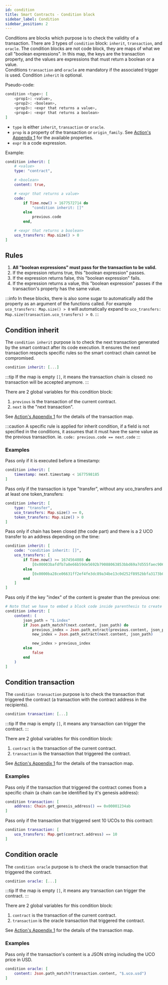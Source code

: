 ```yaml
---
id: condition
title: Smart Contracts - Condition block
sidebar_label: Condition
sidebar_position: 2
---
```


Conditions are blocks which purpose is to check the validity of a transaction. There are 3 types of `condition` block: `inherit`, `transaction`, and `oracle`. The condition blocks are not code block, they are maps of what we call "boolean expressions". In this map, the keys are the transaction property, and the values are expressions that must return a boolean or a value.  
Conditions `transaction` and `oracle` are mandatory if the associated trigger is used. Condition `inherit` is optional.

Pseudo-code:
```elixir
condition <type>: [
    <prop1>: <value>,
    <prop2>: <boolean>,
    <prop3>: <expr that returns a value>,
    <prop4>: <expr that returns a boolean>
]
```
- `type` is either `inherit`, `transaction` or `oracle`.
- `prop` is a property of the transaction or `origin_family`. See [Action's Appendix 1](/build/smart-contracts/reference/actions#appendix-1-the-transaction-map) for the available properties.
- `expr` is a code expression.

Example:
```elixir
condition inherit: [
    # <value>
    type: "contract",

    # <boolean>
    content: true,

    # <expr that returns a value>
    code: 
        if Time.now() > 1677572714 do 
            "condition inherit: []"
        else
            previous.code
        end,

    # <expr that returns a boolean>
    uco_transfers: Map.size() > 0
]
```

## Rules

1. **All "boolean expressions" must pass for the transaction to be valid.**
1. If the expression returns true, this "boolean expression" passes.
1. If the expression returns false, this "boolean expression" fails.
1. If the expression returns a value, this "boolean expression" passes if the transaction's property has the same value.

:::info
In these blocks, there is also some sugar to automatically add the property as an argument of the functions called. For example `uco_transfers: Map.size() > 0` will automatically expand to `uco_transfers: Map.size(transaction.uco_transfers) > 0`.
:::

## Condition inherit

The `condition inherit` purpose is to check the next transaction generated by the smart contract after its code execution. It ensures the next transaction respects specific rules so the smart contract chain cannot be compromised.

```elixir 
condition inherit: [...]
```

:::tip
If the map is empty `[]`, it means the transaction chain is closed: no transaction will be accepted anymore.
:::

There are 2 global variables for this condition block:
1. `previous` is the transaction of the current contract.
1. `next` is the "next transaction".

See [Action's Appendix 1](/build/smart-contracts/reference/actions#appendix-1-the-transaction-map) for the details of the transaction map.

:::caution
A specific rule is applied for inherit condition, if a field is not specified in the conditions, it assumes that it must have the same value as the previous transaction. ie. `code: previous.code == next.code`
:::

### Examples

Pass only if it is executed before a timestamp:
```elixir 
condition inherit: [
    timestamp: next.timestamp < 1677598185
]
```

Pass only if the transaction is type "transfer", without any uco_transfers and at least one token_transfers:
```elixir
condition inherit: [
    type: "transfer",
    uco_transfers: Map.size() == 0,
    token_transfers: Map.size() > 0
]
```

Pass only if chain has been closed (the code part) and there is a 2 UCO transfer to an address depending on the time:
```elixir 
condition inherit: [
    code: "condition inherit: []",
    uco_transfers: [
        if Time.now() >= 1674564088 do
            [0x00003bafdfb7a8e66b59de5692b79088063853bbd69a7d555faec906e6215e57ff98: 2]
        else
            [0x0000ba28ce06631ff2ef4fe3dc89a34be13c0d252f8952bbfa3173b03dbef3c04afd: 2]
        end
    ]
]
```

Pass only if the key "index" of the content is greater than the previous one:
```elixir
# Note that we have to embed a block code inside parenthesis to create variable
condition inherit: [
    content: (
        json_path = "$.index"
        if Json.path_match?(next.content, json_path) do
            previous_index = Json.path_extract(previous.content, json_path)
            new_index = Json.path_extract(next.content, json_path)

            new_index > previous_index
        else
            false
        end
    )
]
```

## Condition transaction

The `condition transaction` purpose is to check the transaction that triggered the contract (a transaction with the contract address in the recipients).

```elixir
condition transaction: [...]
```

:::tip
If the map is empty `[]`, it means any transaction can trigger the contract.
:::

There are 2 global variables for this condition block:
1. `contract` is the transaction of the current contract.
1. `transaction` is the transaction that triggered the contract.

See [Action's Appendix 1](/build/smart-contracts/reference/actions#appendix-1-the-transaction-map) for the details of the transaction map.

### Examples

Pass only if the transaction that triggered the contract comes from a specific chain (a chain can be identified by it's genesis address):
```elixir 
condition transaction: [
    address: Chain.get_genesis_address() == 0x00001234ab
]
```

Pass only if the transaction that triggered sent 10 UCOs to this contract:
```elixir 
condition transaction: [
    uco_transfers: Map.get(contract.address) == 10
]
```

## Condition oracle

The `condition oracle` purpose is to check the oracle transaction that triggered the contract.

```elixir
condition oracle: [...]
```

:::tip
If the map is empty `[]`, it means any transaction can trigger the contract.
:::

There are 2 global variables for this condition block:
1. `contract` is the transaction of the current contract.
1. `transaction` is the oracle transaction that triggered the contract.

See [Action's Appendix 1](/build/smart-contracts/reference/actions#appendix-1-the-transaction-map) for the details of the transaction map.

### Examples

Pass only if the transaction's content is a JSON string including the UCO price in USD.
```elixir 
condition oracle: [
    content: Json.path_match?(transaction.content, "$.uco.usd")
]
```

